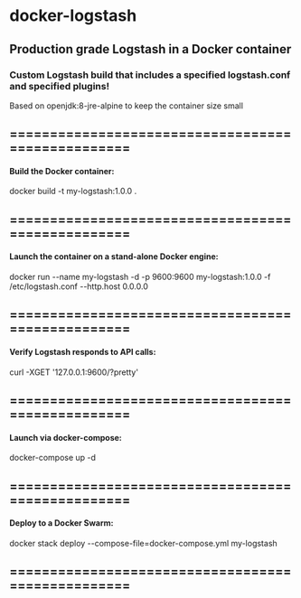 # docker-logstash
## Production grade Logstash in a Docker container
### Custom Logstash build that includes a specified logstash.conf and specified plugins!
Based on openjdk:8-jre-alpine to keep the container size small
## ==================================================
#### Build the Docker container:
docker build -t my-logstash:1.0.0 .
## ==================================================
#### Launch the container on a stand-alone Docker engine:
docker run --name my-logstash -d -p 9600:9600 my-logstash:1.0.0 -f /etc/logstash.conf --http.host 0.0.0.0
## ==================================================
#### Verify Logstash responds to API calls:
curl -XGET '127.0.0.1:9600/?pretty'
## ==================================================
#### Launch via docker-compose:
docker-compose up -d
## ==================================================
#### Deploy to a Docker Swarm:
docker stack deploy --compose-file=docker-compose.yml my-logstash
## ==================================================
